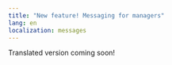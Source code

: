 ```yaml
---
title: "New feature! Messaging for managers"
lang: en
localization: messages
---
```

Translated version coming soon!